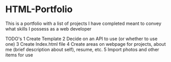 # HTML-Portfolio
 This is a portfolio with a list of projects I have completed meant to convey what skills I possess as a web developer

TODO's
1 Create Template
2 Decide on an API to use (or whether to use one)
3 Create Index.html file
4 Create areas on webpage for projects, about me (brief description about self), resume, etc.
5 Import photos and other items for use